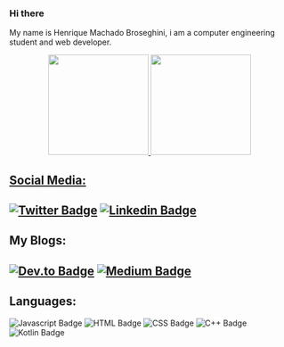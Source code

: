 ### Hi there 

My name is Henrique Machado Broseghini, i am a computer engineering student and web developer.

<div align="center">
  <a href="https://github.com/HenriqueBros">
  <img height="180em" src="https://github-readme-stats.vercel.app/api?username=HenriqueBros&show_icons=true&theme=ocean_dark&include_all_commits=true&count_private=true"/>
  <img height="180em" src="https://github-readme-stats.vercel.app/api/top-langs/?username=HenriqueBros&layout=compact&langs_count=6&theme=ocean_dark"/>
</div>
  
## **Social Media:**  

[![Twitter Badge](https://img.shields.io/badge/-Twitter-1ca0f1?style=flat-square&labelColor=1ca0f1&logo=twitter&logoColor=white&link=https://twitter.com/BrosHenrique)](https://twitter.com/BrosHenrique)
[![Linkedin Badge](https://img.shields.io/badge/-LinkedIn-blue?style=flat-square&logo=Linkedin&logoColor=white&link=https://www.linkedin.com/in/henrique-machado-broseghini-041163189/)](https://www.linkedin.com/in/henrique-machado-broseghini-041163189/) 
---
## **My Blogs:**  

[![Dev.to Badge](https://img.shields.io/badge/dev.to-0A0A0A?style=for-the-badge&logo=devdotto&logoColor=white&link=https://dev.to/henriquebros)](https://dev.to/henriquebros)
[![Medium Badge](https://img.shields.io/badge/Medium-12100E?style=for-the-badge&logo=medium&logoColor=white=&link=https://medium.com/@broseghinibros)](https://medium.com/@broseghinibros)
---
## **Languages:**  

![Javascript Badge](https://img.shields.io/badge/JavaScript-323330?style=for-the-badge&logo=javascript&logoColor=F7DF1E)
![HTML Badge](https://img.shields.io/badge/HTML5-E34F26?style=for-the-badge&logo=html5&logoColor=white)
![CSS Badge](https://img.shields.io/badge/CSS3-1572B6?style=for-the-badge&logo=css3&logoColor=white)
![C++ Badge](https://img.shields.io/badge/C%2B%2B-00599C?style=for-the-badge&logo=c%2B%2B&logoColor=white)
![Kotlin Badge](https://img.shields.io/badge/Kotlin-0095D5?&style=for-the-badge&logo=kotlin&logoColor=white)
<!--
**HenriqueBros/Henriquebros** is a ✨ _special_ ✨ repository because its `README.md` (this file) appears on your GitHub profile.

Here are some ideas to get you started:

- 🔭 I’m currently working on ...
- 🌱 I’m currently learning ...
- 👯 I’m looking to collaborate on ...
- 🤔 I’m looking for help with ...
- 💬 Ask me about ...
- 📫 How to reach me: ...
- 😄 Pronouns: ...
- ⚡ Fun fact: ...
-->
